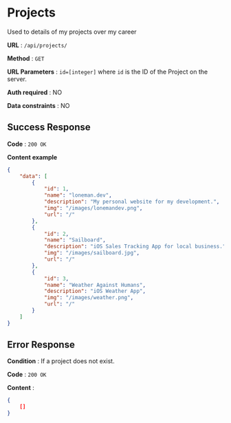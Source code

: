 # Projects

Used to details of my projects over my career

**URL** : `/api/projects/`

**Method** : `GET`

**URL Parameters** : `id=[integer]` where `id` is the ID of the Project on the
server.

**Auth required** : NO

**Data constraints** : NO


## Success Response

**Code** : `200 OK`

**Content example**

```json
{
    "data": [
        {
            "id": 1,
            "name": "loneman.dev",
            "description": "My personal website for my development.",
            "img": "/images/lonemandev.png",
            "url": "/"
        },
        {
            "id": 2,
            "name": "Sailboard",
            "description": "iOS Sales Tracking App for local business.",
            "img": "/images/sailboard.jpg",
            "url": "/"
        },
        {
            "id": 3,
            "name": "Weather Against Humans",
            "description": "iOS Weather App",
            "img": "/images/weather.png",
            "url": "/"
        }
    ]
}
```

## Error Response

**Condition** : If a project does not exist.

**Code** : `200 OK`

**Content** :

```json
{
    []
}
```